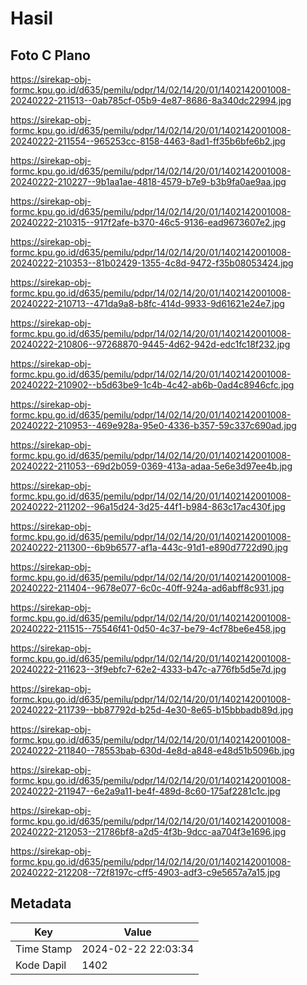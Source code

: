 # Hasil

## Foto C Plano

https://sirekap-obj-formc.kpu.go.id/d635/pemilu/pdpr/14/02/14/20/01/1402142001008-20240222-211513--0ab785cf-05b9-4e87-8686-8a340dc22994.jpg

https://sirekap-obj-formc.kpu.go.id/d635/pemilu/pdpr/14/02/14/20/01/1402142001008-20240222-211554--965253cc-8158-4463-8ad1-ff35b6bfe6b2.jpg

https://sirekap-obj-formc.kpu.go.id/d635/pemilu/pdpr/14/02/14/20/01/1402142001008-20240222-210227--9b1aa1ae-4818-4579-b7e9-b3b9fa0ae9aa.jpg

https://sirekap-obj-formc.kpu.go.id/d635/pemilu/pdpr/14/02/14/20/01/1402142001008-20240222-210315--917f2afe-b370-46c5-9136-ead9673607e2.jpg

https://sirekap-obj-formc.kpu.go.id/d635/pemilu/pdpr/14/02/14/20/01/1402142001008-20240222-210353--81b02429-1355-4c8d-9472-f35b08053424.jpg

https://sirekap-obj-formc.kpu.go.id/d635/pemilu/pdpr/14/02/14/20/01/1402142001008-20240222-210713--471da9a8-b8fc-414d-9933-9d61621e24e7.jpg

https://sirekap-obj-formc.kpu.go.id/d635/pemilu/pdpr/14/02/14/20/01/1402142001008-20240222-210806--97268870-9445-4d62-942d-edc1fc18f232.jpg

https://sirekap-obj-formc.kpu.go.id/d635/pemilu/pdpr/14/02/14/20/01/1402142001008-20240222-210902--b5d63be9-1c4b-4c42-ab6b-0ad4c8946cfc.jpg

https://sirekap-obj-formc.kpu.go.id/d635/pemilu/pdpr/14/02/14/20/01/1402142001008-20240222-210953--469e928a-95e0-4336-b357-59c337c690ad.jpg

https://sirekap-obj-formc.kpu.go.id/d635/pemilu/pdpr/14/02/14/20/01/1402142001008-20240222-211053--69d2b059-0369-413a-adaa-5e6e3d97ee4b.jpg

https://sirekap-obj-formc.kpu.go.id/d635/pemilu/pdpr/14/02/14/20/01/1402142001008-20240222-211202--96a15d24-3d25-44f1-b984-863c17ac430f.jpg

https://sirekap-obj-formc.kpu.go.id/d635/pemilu/pdpr/14/02/14/20/01/1402142001008-20240222-211300--6b9b6577-af1a-443c-91d1-e890d7722d90.jpg

https://sirekap-obj-formc.kpu.go.id/d635/pemilu/pdpr/14/02/14/20/01/1402142001008-20240222-211404--9678e077-6c0c-40ff-924a-ad6abff8c931.jpg

https://sirekap-obj-formc.kpu.go.id/d635/pemilu/pdpr/14/02/14/20/01/1402142001008-20240222-211515--75546f41-0d50-4c37-be79-4cf78be6e458.jpg

https://sirekap-obj-formc.kpu.go.id/d635/pemilu/pdpr/14/02/14/20/01/1402142001008-20240222-211623--3f9ebfc7-62e2-4333-b47c-a776fb5d5e7d.jpg

https://sirekap-obj-formc.kpu.go.id/d635/pemilu/pdpr/14/02/14/20/01/1402142001008-20240222-211739--bb87792d-b25d-4e30-8e65-b15bbbadb89d.jpg

https://sirekap-obj-formc.kpu.go.id/d635/pemilu/pdpr/14/02/14/20/01/1402142001008-20240222-211840--78553bab-630d-4e8d-a848-e48d51b5096b.jpg

https://sirekap-obj-formc.kpu.go.id/d635/pemilu/pdpr/14/02/14/20/01/1402142001008-20240222-211947--6e2a9a11-be4f-489d-8c60-175af2281c1c.jpg

https://sirekap-obj-formc.kpu.go.id/d635/pemilu/pdpr/14/02/14/20/01/1402142001008-20240222-212053--21786bf8-a2d5-4f3b-9dcc-aa704f3e1696.jpg

https://sirekap-obj-formc.kpu.go.id/d635/pemilu/pdpr/14/02/14/20/01/1402142001008-20240222-212208--72f8197c-cff5-4903-adf3-c9e5657a7a15.jpg


## Metadata

| Key        | Value               |
| ---------- | ------------------- |
| Time Stamp | 2024-02-22 22:03:34 |
| Kode Dapil | 1402                |



